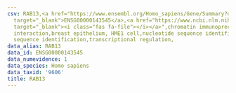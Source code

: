 ```yaml
---
csv: RAB13,<a href="https://www.ensembl.org/Homo_sapiens/Gene/Summary?db=core;g=ENSG00000143545"
  target="_blank">ENSG00000143545</a>,<a href="https://www.ncbi.nlm.nih.gov/pubmed/22863008"
  target="_blank"><i class="fas fa-file"></i></a>",chromatin immunoprecipitation assay,direct
  interaction,breast epithelium, HME1 cell,nucleotide sequence identification,nucleotide
  sequence identification,transcriptional regulation,
data_alias: RAB13
data_id: ENSG00000143545
data_numevidence: 1
data_species: Homo sapiens
data_taxid: '9606'
title: RAB13
---
```

